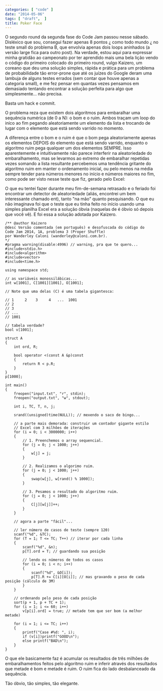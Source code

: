```yaml
---
categories: [ "code" ]
date: "2014-05-06"
tags: [ "draft",  ]
title: Poker Face
---
```

O segundo round da segunda fase do Code Jam passou nesse sábado. Disléxico que sou, consegui fazer apenas 8 pontos ¿ como todo mundo ¿ no teste small do problema B, que envolvia apenas dois loops aninhados (a versão large fica para outro post). Na verdade, estou aqui para expressar minha gratidão ao campeonato por ter aprendido mais uma bela lição vendo o código do primeiro colocado do primeiro round, vulgo Kaizero, um coreano que deu uma solução simples, rápida e prática para um problema de probabilidade tão error-prone que até os juízes do Google deram uma lambuja de alguns testes errados (sem contar que houve apenas a categoria small), e me fez pensar em quantas vezes pensamos em demasiado tentando encontrar a solução perfeita para algo que simplesmente... não precisa.

Basta um hack e commit.



O problema reza que existem dois algoritmos para embaralhar uma sequência numérica (de 0 a N): o bom e o ruim. Ambos traçam um loop do iníco ao fim pegando aleatoriamente um elemento da lista e trocando de lugar com o elemento que está sendo varrido no momento.


A diferença entre o bom e o ruim é que o bom pega aleatoriamente apenas os elementos DEPOIS do elemento que está sendo varrido, enquanto o algoritmo ruim pega qualquer um dos elementos SEMPRE. Isso aparentemente e intuitivamente não parece interferir na aleatoriedade do embaralhamento, mas se levarmos ao extremo de embaralhar repetidas vezes somando a lista resultante percebemos uma tendência gritante do algoritmo ruim em manter o ordenamento inicial, ou pelo menos na média sempre tender para números menores no início e números maiores no fim, como pode ser visto nesse teste que fiz, gerado pelo Excel:


O que eu tentei fazer durante meu fim-de-semana retrasado e o feriado foi encontrar um detector de aleatoriedade (aliás, encontrei um bem interessante chamado ent), tanto "na mão" quanto pesquisando. O que eu não imaginava foi que o teste que eu tinha feito no início usando uma simples planilha Excel era a solução óbvia (naquelas de é óbvio só depois que você vê). E foi essa a solução adotada por Kaizero.

    /** @author Kaizero
    @desc Versão comentada (em português) e desofuscada do código do 
    Code Jam 2014, 1A, problema 3 (Proper Shuffle)
    por Wanderley Caloni (wanderley@caloni.com.br).
    */
    #pragma warning(disable:4996) // warning, pra que te quero...
    #include<stdio.h>
    #include<algorithm>
    #include<vector>
    #include<time.h>
    
    using namespace std;
    
    // as variáveis monossilábicas...
    int w[1001], C[1001][1001], O[1001];
    
    // Note que uma delas (C) é uma tabela gigantesca:
    
    // 1     2    3     4   ...  1001
    // 2
    // 3
    // ...
    // 1001
    
    // tabela verdade?
    bool v[1001];
    
    struct A
    {	
    	int ord, R;
    
    	bool operator <(const A &p)const
    	{
    		return R < p.R;
    	}
    }
    p[1000];
    
    int main()
    {
    	freopen("input.txt", "r", stdin);
    	freopen("output.txt", "w", stdout);
    
    	int i, TC, T, n, j;
    
    	srand((unsigned)time(NULL)); // mexendo o saco de bingo...
    
    	// a parte mais demorada: construir um contador gigante estilo 
    	// Excel com 3 milhões de iterações
    	for (i = 0; i < 3000000; i++)
    	{
    		// 1. Preenchemos o array sequencial.
    		for (j = 0; j < 1000; j++)
    		{
    			w[j] = j;
    		}
    
    		// 2. Realizamos o algorimo ruim.
    		for (j = 0; j < 1000; j++)
    		{
    			swap(w[j], w[rand() % 1000]);
    		}
    
    		// 3. Pesamos o resultado do algoritmo ruim.
    		for (j = 0; j < 1000; j++)
    		{
    			C[j][w[j]]++;
    		}
    	}
    
    	// agora a parte "fácil"...
    
    	// ler número de casos de teste (sempre 120)
    	scanf("%d", &TC);
    	for (T = 1; T <= TC; T++) // iterar por cada linha
    	{
    		scanf("%d", &n);
    		p[T].ord = T; // guardando sua posição
    
    		// lendo os números de todos os casos
    		for (i = 0; i < n; i++)
    		{
    			scanf("%d", &O[i]);
    			p[T].R += C[i][O[i]]; // mas gravando o peso de cada posição (cálculo de 3M)
    		}
    	}
    
    	// ordenando pelo peso de cada posição
    	sort(p + 1, p + TC + 1);
    	for (i = 1; i <= 60; i++)
    		v[p[i].ord] = true; // metade tem que ser bom (a melhor metade)
    
    	for (i = 1; i <= TC; i++)
    	{
    		printf("Case #%d: ", i);
    		if (v[i])printf("GOOD\n");
    		else printf("BAD\n");
    	}
    }
    

O que ele basicamente faz é acumular os resultados de três milhões de embaralhamentos feitos pelo algoritmo ruim e inferir através dos resultados que metade é bom e metade é ruim. O ruim fica do lado desbalanceado da sequência.


Tão óbvio, tão simples, tão elegante.

